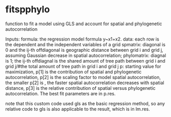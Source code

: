 # fitspphylo
function to fit a model using GLS and account for spatial and phylogenetic autocorrelation

Inputs:
formula: the regression model formula y~x1+x2.
data: each row is the dependent and the independent variables of a grid
spmatrix: diagonal is 0 and the ij-th offdiagonal is geographic distance between grid i and grid j, assuming Gaussian decrease in spatial autocorrelation; 
phylomatrix: diagnal is 1; the ij-th offdiagnal is the shared amount of tree path between grid i and grid j/#the total amount of tree path in grid i and grid j
p: starting value for maximization, p[1] is the contribution of spatial and phylogenetic autocorrelation, p[2] is the scaling factor to model spatial autocorrelation, the smaller p[2] is , the faster spatial autocorrelation decreases with spatial distance, p[3] is the relative contribution of spatial versus phylogenetic autocorrelation. The best fit parameters are in p.res.

note that this custom code used gls as the basic regression method, so any relative code to gls is also applicable to the result, which is in lm.res.
